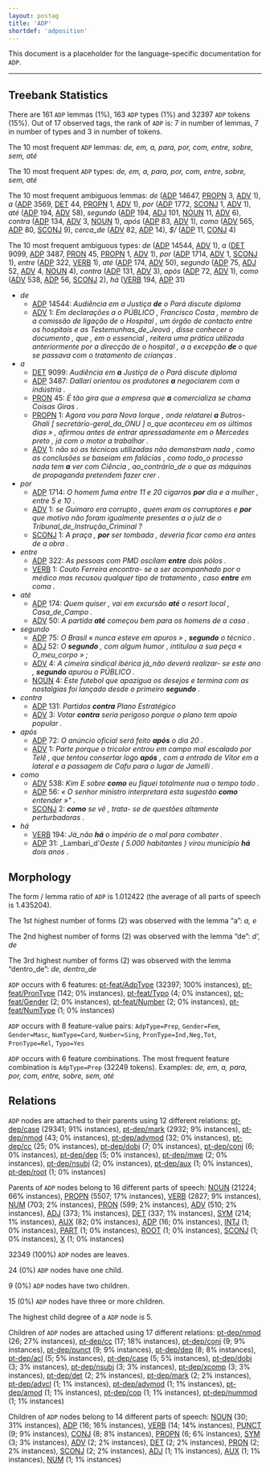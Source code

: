 ```yaml
---
layout: postag
title: 'ADP'
shortdef: 'adposition'
---
```


This document is a placeholder for the language-specific documentation
for `ADP`.

--------------------------------------------------------------------------------

## Treebank Statistics

There are 161 `ADP` lemmas (1%), 163 `ADP` types (1%) and 32397 `ADP` tokens (15%).
Out of 17 observed tags, the rank of `ADP` is: 7 in number of lemmas, 7 in number of types and 3 in number of tokens.

The 10 most frequent `ADP` lemmas: _de, em, a, para, por, com, entre, sobre, sem, até_

The 10 most frequent `ADP` types:  _de, em, a, para, por, com, entre, sobre, sem, até_

The 10 most frequent ambiguous lemmas: _de_ ([ADP]() 14647, [PROPN]() 3, [ADV]() 1), _a_ ([ADP]() 3569, [DET]() 44, [PROPN]() 1, [ADV]() 1), _por_ ([ADP]() 1772, [SCONJ]() 1, [ADV]() 1), _até_ ([ADP]() 194, [ADV]() 58), _segundo_ ([ADP]() 194, [ADJ]() 101, [NOUN]() 11, [ADV]() 6), _contra_ ([ADP]() 134, [ADV]() 3, [NOUN]() 1), _após_ ([ADP]() 83, [ADV]() 1), _como_ ([ADV]() 565, [ADP]() 80, [SCONJ]() 9), _cerca_de_ ([ADV]() 82, [ADP]() 14), _$/_ ([ADP]() 11, [CONJ]() 4)

The 10 most frequent ambiguous types:  _de_ ([ADP]() 14544, [ADV]() 1), _a_ ([DET]() 9099, [ADP]() 3487, [PRON]() 45, [PROPN]() 1, [ADV]() 1), _por_ ([ADP]() 1714, [ADV]() 1, [SCONJ]() 1), _entre_ ([ADP]() 322, [VERB]() 1), _até_ ([ADP]() 174, [ADV]() 50), _segundo_ ([ADP]() 75, [ADJ]() 52, [ADV]() 4, [NOUN]() 4), _contra_ ([ADP]() 131, [ADV]() 3), _após_ ([ADP]() 72, [ADV]() 1), _como_ ([ADV]() 538, [ADP]() 56, [SCONJ]() 2), _há_ ([VERB]() 194, [ADP]() 31)


* _de_
  * [ADP]() 14544: _Audiência em a Justiça <b>de</b> o Pará discute diploma_
  * [ADV]() 1: _Em declarações a o PÚBLICO , Francisco Costa , membro de a comissão de ligação de o Hospital , um órgão de contacto entre os hospitais e as Testemunhas_de_Jeová , disse conhecer o documento , que , em o essencial , reitera uma prática utilizada anteriormente por a direcção de o hospital , a a excepção <b>de</b> o que se passava com o tratamento de crianças ._
* _a_
  * [DET]() 9099: _Audiência em <b>a</b> Justiça de o Pará discute diploma_
  * [ADP]() 3487: _Dallari orientou os produtores <b>a</b> negociarem com a indústria ._
  * [PRON]() 45: _É tão gira que a empresa que <b>a</b> comercializa se chama Coisas Giras ._
  * [PROPN]() 1: _Agora vou para Nova Iorque , onde relatarei <b>a</b> Butros-Ghali [ secretário-geral_da_ONU ] o_que aconteceu em os últimos dias » , afirmou antes de entrar apressadamente em o Mercedes preto , já com o motor a trabalhar ._
  * [ADV]() 1: _não só as técnicas utilizadas não demonstram nada , como as conclusões se baseiam em falácias , como todo_o processo nada tem <b>a</b> ver com Ciência , ao_contrário_de o que as máquinas de propaganda pretendem fazer crer ._
* _por_
  * [ADP]() 1714: _O homem fuma entre 11 e 20 cigarros <b>por</b> dia e a mulher , entre 5 e 10 ._
  * [ADV]() 1: _se Guímaro era corrupto , quem eram os corruptores e <b>por</b> que motivo não foram igualmente presentes a o juiz de o Tribunal_de_Instrução_Criminal ?_
  * [SCONJ]() 1: _A praça , <b>por</b> ser tombada , deveria ficar como era antes de a obra ._
* _entre_
  * [ADP]() 322: _As pessoas com PMD oscilam <b>entre</b> dois pólos ._
  * [VERB]() 1: _Couto Ferreira encontra- se a ser acompanhado por o médico mas recusou qualquer tipo de tratamento , caso <b>entre</b> em coma ._
* _até_
  * [ADP]() 174: _Quem quiser , vai em excursão <b>até</b> o resort local , Casa_de_Campo ._
  * [ADV]() 50: _A partida <b>até</b> começou bem para os homens de a casa ._
* _segundo_
  * [ADP]() 75: _O Brasil « nunca esteve em apuros » , <b>segundo</b> o técnico ._
  * [ADJ]() 52: _O <b>segundo</b> , com algum humor , intitulou a sua peça « O_meu_corpo » ;_
  * [ADV]() 4: _A cimeira sindical ibérica já_não deverá realizar- se este ano , <b>segundo</b> apurou o PÚBLICO ._
  * [NOUN]() 4: _Este futebol que apazigua os desejos e termina com as nostalgias foi lançado desde o primeiro <b>segundo</b> ._
* _contra_
  * [ADP]() 131: _Partidos <b>contra</b> Plano Estratégico_
  * [ADV]() 3: _Votar <b>contra</b> seria perigoso porque o plano tem apoio popular ._
* _após_
  * [ADP]() 72: _O anúncio oficial será feito <b>após</b> o dia 20 ._
  * [ADV]() 1: _Parte porque o tricolor entrou em campo mal escalado por Telê , que tentou consertar logo <b>após</b> , com a entrada de Vítor em a lateral e a passagem de Cafu para o lugar de Jamelli ._
* _como_
  * [ADV]() 538: _Kim E sobre <b>como</b> eu fiquei totalmente nua o tempo todo ._
  * [ADP]() 56: _« O senhor ministro interpretará esta sugestão <b>como</b> entender »" ._
  * [SCONJ]() 2: _<b>como</b> se vê , trata- se de questões altamente perturbadoras ._
* _há_
  * [VERB]() 194: _Já_não <b>há</b> o império de o mal para combater ._
  * [ADP]() 31: _Lambari_d'_Oeste ( 5.000 habitantes ) virou município <b>há</b> dois anos ._

## Morphology

The form / lemma ratio of `ADP` is 1.012422 (the average of all parts of speech is 1.435204).

The 1st highest number of forms (2) was observed with the lemma “a”: _a, e_

The 2nd highest number of forms (2) was observed with the lemma “de”: _d', de_

The 3rd highest number of forms (2) was observed with the lemma “dentro_de”: _de, dentro_de_

`ADP` occurs with 6 features: [pt-feat/AdpType]() (32397; 100% instances), [pt-feat/PronType]() (142; 0% instances), [pt-feat/Typo]() (4; 0% instances), [pt-feat/Gender]() (2; 0% instances), [pt-feat/Number]() (2; 0% instances), [pt-feat/NumType]() (1; 0% instances)

`ADP` occurs with 8 feature-value pairs: `AdpType=Prep`, `Gender=Fem`, `Gender=Masc`, `NumType=Card`, `Number=Sing`, `PronType=Ind,Neg,Tot`, `PronType=Rel`, `Typo=Yes`

`ADP` occurs with 6 feature combinations.
The most frequent feature combination is `AdpType=Prep` (32249 tokens).
Examples: _de, em, a, para, por, com, entre, sobre, sem, até_


## Relations

`ADP` nodes are attached to their parents using 12 different relations: [pt-dep/case]() (29341; 91% instances), [pt-dep/mark]() (2932; 9% instances), [pt-dep/nmod]() (43; 0% instances), [pt-dep/advmod]() (32; 0% instances), [pt-dep/cc]() (25; 0% instances), [pt-dep/dobj]() (7; 0% instances), [pt-dep/conj]() (6; 0% instances), [pt-dep/dep]() (5; 0% instances), [pt-dep/mwe]() (2; 0% instances), [pt-dep/nsubj]() (2; 0% instances), [pt-dep/aux]() (1; 0% instances), [pt-dep/root]() (1; 0% instances)

Parents of `ADP` nodes belong to 16 different parts of speech: [NOUN]() (21224; 66% instances), [PROPN]() (5507; 17% instances), [VERB]() (2827; 9% instances), [NUM]() (703; 2% instances), [PRON]() (599; 2% instances), [ADV]() (510; 2% instances), [ADJ]() (373; 1% instances), [DET]() (337; 1% instances), [SYM]() (214; 1% instances), [AUX]() (82; 0% instances), [ADP]() (16; 0% instances), [INTJ]() (1; 0% instances), [PART]() (1; 0% instances), [ROOT]() (1; 0% instances), [SCONJ]() (1; 0% instances), [X]() (1; 0% instances)

32349 (100%) `ADP` nodes are leaves.

24 (0%) `ADP` nodes have one child.

9 (0%) `ADP` nodes have two children.

15 (0%) `ADP` nodes have three or more children.

The highest child degree of a `ADP` node is 5.

Children of `ADP` nodes are attached using 17 different relations: [pt-dep/nmod]() (26; 27% instances), [pt-dep/cc]() (17; 18% instances), [pt-dep/conj]() (9; 9% instances), [pt-dep/punct]() (9; 9% instances), [pt-dep/dep]() (8; 8% instances), [pt-dep/acl]() (5; 5% instances), [pt-dep/case]() (5; 5% instances), [pt-dep/dobj]() (3; 3% instances), [pt-dep/nsubj]() (3; 3% instances), [pt-dep/xcomp]() (3; 3% instances), [pt-dep/det]() (2; 2% instances), [pt-dep/mark]() (2; 2% instances), [pt-dep/advcl]() (1; 1% instances), [pt-dep/advmod]() (1; 1% instances), [pt-dep/amod]() (1; 1% instances), [pt-dep/cop]() (1; 1% instances), [pt-dep/nummod]() (1; 1% instances)

Children of `ADP` nodes belong to 14 different parts of speech: [NOUN]() (30; 31% instances), [ADP]() (16; 16% instances), [VERB]() (14; 14% instances), [PUNCT]() (9; 9% instances), [CONJ]() (8; 8% instances), [PROPN]() (6; 6% instances), [SYM]() (3; 3% instances), [ADV]() (2; 2% instances), [DET]() (2; 2% instances), [PRON]() (2; 2% instances), [SCONJ]() (2; 2% instances), [ADJ]() (1; 1% instances), [AUX]() (1; 1% instances), [NUM]() (1; 1% instances)

